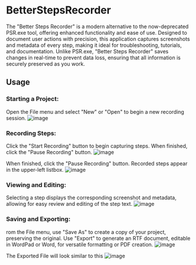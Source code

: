 # BetterStepsRecorder
The "Better Steps Recorder" is a modern alternative to the now-deprecated PSR.exe tool, offering enhanced functionality and ease of use. Designed to document user actions with precision, this application captures screenshots and metadata of every step, making it ideal for troubleshooting, tutorials, and documentation. Unlike PSR.exe, "Better Steps Recorder" saves changes in real-time to prevent data loss, ensuring that all information is securely preserved as you work.

## Usage

### Starting a Project:
Open the File menu and select "New" or "Open" to begin a new recording session.
![image](https://github.com/Mentaleak/BetterStepsRecorder/Docs/2024-08-02_09-36-06.png)

### Recording Steps:
Click the "Start Recording" button to begin capturing steps. When finished, click the "Pause Recording" button.
![image](https://github.com/Mentaleak/BetterStepsRecorder/Docs/2024-08-02_09-38-26.png)

When finished, click the "Pause Recording" button.
Recorded steps appear in the upper-left listbox. 
![image](https://github.com/Mentaleak/BetterStepsRecorder/Docs/2024-08-02_09-40-45.png)

### Viewing and Editing:
Selecting a step displays the corresponding screenshot and metadata, allowing for easy review and editing of the step text.
![image](https://github.com/Mentaleak/BetterStepsRecorder/Docs/2024-08-02_09-47-41.png)

### Saving and Exporting: 
rom the File menu, use "Save As" to create a copy of your project, preserving the original. Use "Export" to generate an RTF document, editable in WordPad or Word, for versatile formatting or PDF creation.
![image](https://github.com/Mentaleak/BetterStepsRecorder/Docs/2024-08-02_09-50-21.png)

The Exported File will look similar to this
![image](https://github.com/Mentaleak/BetterStepsRecorder/Docs/Export_Example.png)